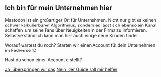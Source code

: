 ## Ich bin für mein Unternehmen hier

Mastodon ist ein großartiger Ort für Unternehmen. Nicht nur gibt es keinen schwer kalkulierbaren Algorithmus, sondern es lässt sich ebenso ein Kanal schaffen, um seine Fans über Neuigkeiten in der Firma zu informieren. Selbstverständlich kann man hier auch einige neue Kunden finden.

Worauf wartest du noch? Starten wir einen Account für dein Unternehmen im Fediverse :D

Hast du schon einen Account erstellt?

[Ja, überspringen wir das](/guide/)
[Nein, der Guide soll mir helfen](/guide/)


